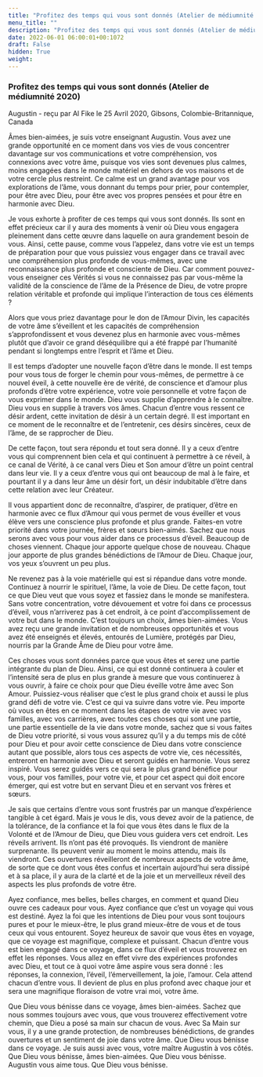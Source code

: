 ```yaml
---
title: "Profitez des temps qui vous sont donnés (Atelier de médiumnité 2020)"
menu_title: ""
description: "Profitez des temps qui vous sont donnés (Atelier de médiumnité 2020)"
date: 2022-06-01 06:00:01+00:1072
draft: False
hidden: True
weight:
---
```

### Profitez des temps qui vous sont donnés (Atelier de médiumnité 2020)

Augustin - reçu par Al Fike le 25 Avril 2020, Gibsons, Colombie-Britannique, Canada

Âmes bien-aimées, je suis votre enseignant Augustin. Vous avez une grande opportunité en ce moment dans vos vies de vous concentrer davantage sur vos communications et votre compréhension, vos connexions avec votre âme, puisque vos vies sont devenues plus calmes, moins engagées dans le monde matériel en dehors de vos maisons et de votre cercle plus restreint. Ce calme est un grand avantage pour vos explorations de l’âme, vous donnant du temps pour prier, pour contempler, pour être avec Dieu, pour être avec vos propres pensées et pour être en harmonie avec Dieu.

Je vous exhorte à profiter de ces temps qui vous sont donnés. Ils sont en effet précieux car il y aura des moments à venir où Dieu vous engagera pleinement dans cette œuvre dans laquelle on aura grandement besoin de vous. Ainsi, cette pause, comme vous l’appelez, dans votre vie est un temps de préparation pour que vous puissiez vous engager dans ce travail avec une compréhension plus profonde de vous-mêmes, avec une reconnaissance plus profonde et consciente de Dieu. Car comment pouvez-vous enseigner ces Vérités si vous ne connaissez pas par vous-même la validité de la conscience de l’âme de la Présence de Dieu, de votre propre relation véritable et profonde qui implique l’interaction de tous ces éléments ?

Alors que vous priez davantage pour le don de l’Amour Divin, les capacités de votre âme s’éveillent et les capacités de compréhension s’approfondissent et vous devenez plus en harmonie avec vous-mêmes plutôt que d’avoir ce grand déséquilibre qui a été frappé par l’humanité pendant si longtemps entre l’esprit et l’âme et Dieu.

Il est temps d’adopter une nouvelle façon d’être dans le monde. Il est temps pour vous tous de forger le chemin pour vous-mêmes, de permettre à ce nouvel éveil, à cette nouvelle ère de vérité, de conscience et d’amour plus profonds d’être votre expérience, votre voie personnelle et votre façon de vous exprimer dans le monde. Dieu vous supplie d’apprendre à le connaître. Dieu vous en supplie à travers vos âmes. Chacun d’entre vous ressent ce désir ardent, cette invitation de désir à un certain degré. Il est important en ce moment de le reconnaître et de l’entretenir, ces désirs sincères, ceux de l’âme, de se rapprocher de Dieu.

De cette façon, tout sera répondu et tout sera donné. Il y a ceux d’entre vous qui comprennent bien cela et qui continuent à permettre à ce réveil, à ce canal de Vérité, à ce canal vers Dieu et Son amour d’être un point central dans leur vie. Il y a ceux d’entre vous qui ont beaucoup de mal à le faire, et pourtant il y a dans leur âme un désir fort, un désir indubitable d’être dans cette relation avec leur Créateur.

Il vous appartient donc de reconnaître, d’aspirer, de pratiquer, d’être en harmonie avec ce flux d’Amour qui vous permet de vous éveiller et vous élève vers une conscience plus profonde et plus grande. Faites-en votre priorité dans votre journée, frères et sœurs bien-aimés. Sachez que nous serons avec vous pour vous aider dans ce processus d’éveil. Beaucoup de choses viennent. Chaque jour apporte quelque chose de nouveau. Chaque jour apporte de plus grandes bénédictions de l’Amour de Dieu. Chaque jour, vos yeux s’ouvrent un peu plus.

Ne revenez pas à la voie matérielle qui est si répandue dans votre monde. Continuez à nourrir le spirituel, l’âme, la voie de Dieu. De cette façon, tout ce que Dieu veut que vous soyez et fassiez dans le monde se manifestera. Sans votre concentration, votre dévouement et votre foi dans ce processus d’éveil, vous n’arriverez pas à cet endroit, à ce point d’accomplissement de votre but dans le monde. C’est toujours un choix, âmes bien-aimées. Vous avez reçu une grande invitation et de nombreuses opportunités et vous avez été enseignés et élevés, entourés de Lumière, protégés par Dieu, nourris par la Grande Âme de Dieu pour votre âme.

Ces choses vous sont données parce que vous êtes et serez une partie intégrante du plan de Dieu. Ainsi, ce qui est donné continuera à couler et l’intensité sera de plus en plus grande à mesure que vous continuerez à vous ouvrir, à faire ce choix pour que Dieu éveille votre âme avec Son Amour. Puissiez-vous réaliser que c’est le plus grand choix et aussi le plus grand défi de votre vie. C’est ce qui va suivre dans votre vie. Peu importe où vous en êtes en ce moment dans les étapes de votre vie avec vos familles, avec vos carrières, avec toutes ces choses qui sont une partie, une partie essentielle de la vie dans votre monde, sachez que si vous faites de Dieu votre priorité, si vous vous assurez qu’il y a du temps mis de côté pour Dieu et pour avoir cette conscience de Dieu dans votre conscience autant que possible, alors tous ces aspects de votre vie, ces nécessités, entreront en harmonie avec Dieu et seront guidés en harmonie. Vous serez inspiré. Vous serez guidés vers ce qui sera le plus grand bénéfice pour vous, pour vos familles, pour votre vie, et pour cet aspect qui doit encore émerger, qui est votre but en servant Dieu et en servant vos frères et sœurs.

Je sais que certains d’entre vous sont frustrés par un manque d’expérience tangible à cet égard. Mais je vous le dis, vous devez avoir de la patience, de la tolérance, de la confiance et la foi que vous êtes dans le flux de la Volonté et de l’Amour de Dieu, que Dieu vous guidera vers cet endroit. Les réveils arrivent. Ils n’ont pas été provoqués. Ils viendront de manière surprenante. Ils peuvent venir au moment le moins attendu, mais ils viendront. Ces ouvertures réveilleront de nombreux aspects de votre âme, de sorte que ce dont vous êtes confus et incertain aujourd’hui sera dissipé et à sa place, il y aura de la clarté et de la joie et un merveilleux réveil des aspects les plus profonds de votre être.

Ayez confiance, mes belles, belles charges, en comment et quand Dieu ouvre ces cadeaux pour vous. Ayez confiance que c’est un voyage qui vous est destiné. Ayez la foi que les intentions de Dieu pour vous sont toujours pures et pour le mieux-être, le plus grand mieux-être de vous et de tous ceux qui vous entourent. Soyez heureux de savoir que vous êtes en voyage, que ce voyage est magnifique, complexe et puissant. Chacun d’entre vous est bien engagé dans ce voyage, dans ce flux d’éveil et vous trouverez en effet les réponses. Vous allez en effet vivre des expériences profondes avec Dieu, et tout ce à quoi votre âme aspire vous sera donné : les réponses, la connexion, l’éveil, l’émerveillement, la joie, l’amour. Cela attend chacun d’entre vous. Il devient de plus en plus profond avec chaque jour et sera une magnifique floraison de votre vrai moi, votre âme.

Que Dieu vous bénisse dans ce voyage, âmes bien-aimées. Sachez que nous sommes toujours avec vous, que vous trouverez effectivement votre chemin, que Dieu a posé sa main sur chacun de vous. Avec Sa Main sur vous, il y a une grande protection, de nombreuses bénédictions, de grandes ouvertures et un sentiment de joie dans votre âme. Que Dieu vous bénisse dans ce voyage. Je suis aussi avec vous, votre maître Augustin à vos côtés. Que Dieu vous bénisse, âmes bien-aimées. Que Dieu vous bénisse. Augustin vous aime tous. Que Dieu vous bénisse.
